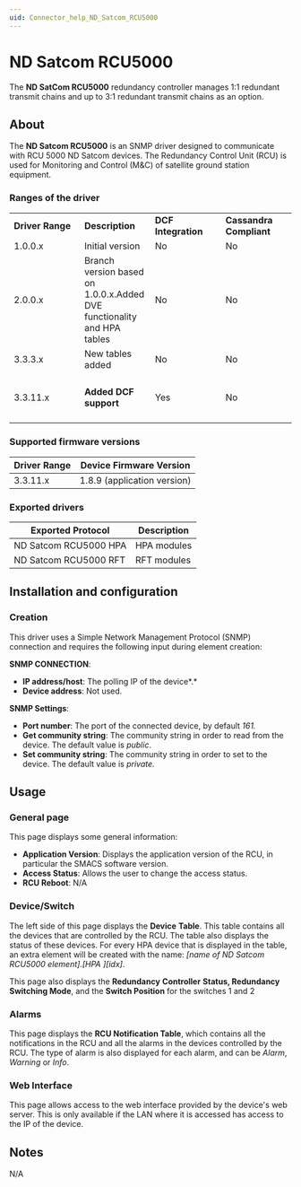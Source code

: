 ```yaml
---
uid: Connector_help_ND_Satcom_RCU5000
---
```


# ND Satcom RCU5000

The **ND SatCom RCU5000** redundancy controller manages 1:1 redundant transmit chains and up to 3:1 redundant transmit chains as an option.

## About

The **ND Satcom RCU5000** is an SNMP driver designed to communicate with RCU 5000 ND Satcom devices. The Redundancy Control Unit (RCU) is used for Monitoring and Control (M&C) of satellite ground station equipment.

### Ranges of the driver

<table>
<colgroup>
<col style="width: 25%" />
<col style="width: 25%" />
<col style="width: 25%" />
<col style="width: 25%" />
</colgroup>
<tbody>
<tr class="odd">
<td><strong>Driver Range</strong></td>
<td><strong>Description</strong></td>
<td><strong>DCF Integration</strong></td>
<td><strong>Cassandra Compliant</strong></td>
</tr>
<tr class="even">
<td>1.0.0.x</td>
<td>Initial version</td>
<td>No</td>
<td>No</td>
</tr>
<tr class="odd">
<td>2.0.0.x</td>
<td>Branch version based on 1.0.0.x.Added DVE functionality and HPA tables</td>
<td>No</td>
<td>No</td>
</tr>
<tr class="even">
<td>3.3.3.x</td>
<td>New tables added</td>
<td>No</td>
<td>No</td>
</tr>
<tr class="odd">
<td>3.3.11.x</td>
<td><h4 id="added-dcf-support">Added DCF support</h4></td>
<td>Yes</td>
<td>No</td>
</tr>
</tbody>
</table>

### Supported firmware versions

| **Driver Range** | **Device Firmware Version** |
|------------------|-----------------------------|
| 3.3.11.x         | 1.8.9 (application version) |

### Exported drivers

| **Exported Protocol** | **Description** |
|-----------------------|-----------------|
| ND Satcom RCU5000 HPA | HPA modules     |
| ND Satcom RCU5000 RFT | RFT modules     |

## Installation and configuration

### Creation

This driver uses a Simple Network Management Protocol (SNMP) connection and requires the following input during element creation:

**SNMP CONNECTION**:

- **IP address/host**: The polling IP of the device*.*
- **Device address**: Not used.

**SNMP Settings**:

- **Port number**: The port of the connected device, by default *161.*
- **Get community string**: The community string in order to read from the device. The default value is *public*.
- **Set community string**: The community string in order to set to the device. The default value is *private.*

## Usage

### General page

This page displays some general information:

- **Application Version**: Displays the application version of the RCU, in particular the SMACS software version.
- **Access Status**: Allows the user to change the access status.
- **RCU Reboot**: N/A

### Device/Switch

The left side of this page displays the **Device** **Table**. This table contains all the devices that are controlled by the RCU. The table also displays the status of these devices. For every HPA device that is displayed in the table, an extra element will be created with the name: *\[name of ND Satcom RCU5000 element\].\[HPA \]\[idx\]*.

This page also displays the **Redundancy** **Controller** **Status, Redundancy Switching Mode**, and the **Switch Position** for the switches 1 and 2

### Alarms

This page displays the **RCU Notification Table**, which contains all the notifications in the RCU and all the alarms in the devices controlled by the RCU. The type of alarm is also displayed for each alarm, and can be *Alarm*, *Warning* or *Info*.

### Web Interface

This page allows access to the web interface provided by the device's web server. This is only available if the LAN where it is accessed has access to the IP of the device.

## Notes

N/A
